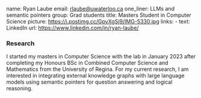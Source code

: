 name: Ryan Laube
email: rlaube@uwaterloo.ca
one_liner: LLMs and semantic pointers
group: Grad students
title: Masters Student in Computer Science
picture: https://i.postimg.cc/GpvXgSj9/IMG-5330.jpg
links:
    - text: LinkedIn
      url: https://www.linkedin.com/in/ryan-laube/

### Research

I started my masters in Computer Science with the lab in January 2023 after completing my Honours BSc in Combined Computer Science and Mathematics from the University of Regina. For my current research, I am interested in integrating external knowledge graphs with large language models using semantic pointers for question answering and logical reasoning.

